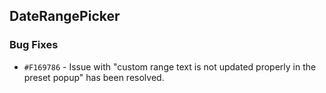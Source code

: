 ## DateRangePicker

### Bug Fixes

- `#F169786` - Issue with "custom range text is not updated properly in the preset popup" has been resolved.